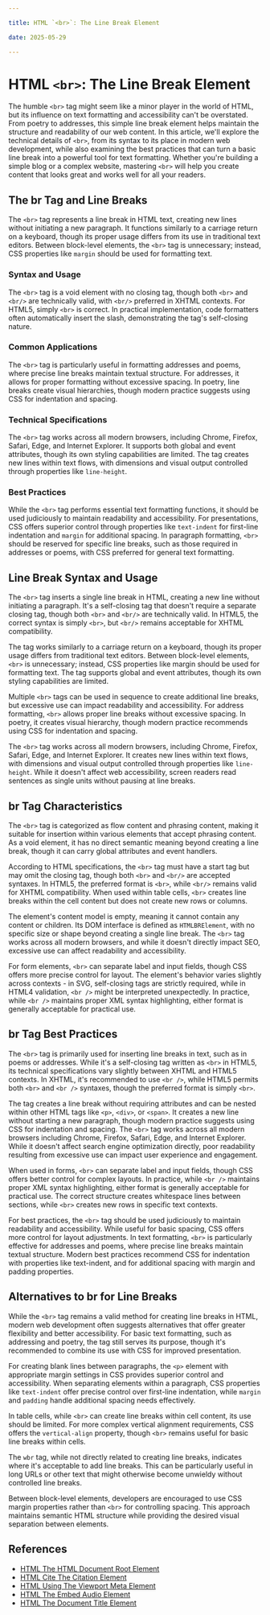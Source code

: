 ```yaml
---

title: HTML `<br>`: The Line Break Element

date: 2025-05-29

---
```



# HTML `<br>`: The Line Break Element

The humble `<br>` tag might seem like a minor player in the world of HTML, but its influence on text formatting and accessibility can't be overstated. From poetry to addresses, this simple line break element helps maintain the structure and readability of our web content. In this article, we'll explore the technical details of `<br>`, from its syntax to its place in modern web development, while also examining the best practices that can turn a basic line break into a powerful tool for text formatting. Whether you're building a simple blog or a complex website, mastering `<br>` will help you create content that looks great and works well for all your readers.


## The br Tag and Line Breaks

The `<br>` tag represents a line break in HTML text, creating new lines without initiating a new paragraph. It functions similarly to a carriage return on a keyboard, though its proper usage differs from its use in traditional text editors. Between block-level elements, the `<br>` tag is unnecessary; instead, CSS properties like `margin` should be used for formatting text.


### Syntax and Usage

The `<br>` tag is a void element with no closing tag, though both `<br>` and `<br/>` are technically valid, with `<br/>` preferred in XHTML contexts. For HTML5, simply `<br>` is correct. In practical implementation, code formatters often automatically insert the slash, demonstrating the tag's self-closing nature.


### Common Applications

The `<br>` tag is particularly useful in formatting addresses and poems, where precise line breaks maintain textual structure. For addresses, it allows for proper formatting without excessive spacing. In poetry, line breaks create visual hierarchies, though modern practice suggests using CSS for indentation and spacing.


### Technical Specifications

The `<br>` tag works across all modern browsers, including Chrome, Firefox, Safari, Edge, and Internet Explorer. It supports both global and event attributes, though its own styling capabilities are limited. The tag creates new lines within text flows, with dimensions and visual output controlled through properties like `line-height`.


### Best Practices

While the `<br>` tag performs essential text formatting functions, it should be used judiciously to maintain readability and accessibility. For presentations, CSS offers superior control through properties like `text-indent` for first-line indentation and `margin` for additional spacing. In paragraph formatting, `<br>` should be reserved for specific line breaks, such as those required in addresses or poems, with CSS preferred for general text formatting.


## Line Break Syntax and Usage

The `<br>` tag inserts a single line break in HTML, creating a new line without initiating a paragraph. It's a self-closing tag that doesn't require a separate closing tag, though both `<br>` and `<br/>` are technically valid. In HTML5, the correct syntax is simply `<br>`, but `<br/>` remains acceptable for XHTML compatibility.

The tag works similarly to a carriage return on a keyboard, though its proper usage differs from traditional text editors. Between block-level elements, `<br>` is unnecessary; instead, CSS properties like margin should be used for formatting text. The tag supports global and event attributes, though its own styling capabilities are limited.

Multiple `<br>` tags can be used in sequence to create additional line breaks, but excessive use can impact readability and accessibility. For address formatting, `<br>` allows proper line breaks without excessive spacing. In poetry, it creates visual hierarchy, though modern practice recommends using CSS for indentation and spacing.

The `<br>` tag works across all modern browsers, including Chrome, Firefox, Safari, Edge, and Internet Explorer. It creates new lines within text flows, with dimensions and visual output controlled through properties like `line-height`. While it doesn't affect web accessibility, screen readers read sentences as single units without pausing at line breaks.


## br Tag Characteristics

The `<br>` tag is categorized as flow content and phrasing content, making it suitable for insertion within various elements that accept phrasing content. As a void element, it has no direct semantic meaning beyond creating a line break, though it can carry global attributes and event handlers.

According to HTML specifications, the `<br>` tag must have a start tag but may omit the closing tag, though both `<br>` and `<br/>` are accepted syntaxes. In HTML5, the preferred format is `<br>`, while `<br/>` remains valid for XHTML compatibility. When used within table cells, `<br>` creates line breaks within the cell content but does not create new rows or columns.

The element's content model is empty, meaning it cannot contain any content or children. Its DOM interface is defined as `HTMLBRElement`, with no specific size or shape beyond creating a single line break. The `<br>` tag works across all modern browsers, and while it doesn't directly impact SEO, excessive use can affect readability and accessibility.

For form elements, `<br>` can separate label and input fields, though CSS offers more precise control for layout. The element's behavior varies slightly across contexts - in SVG, self-closing tags are strictly required, while in HTML4 validation, `<br />` might be interpreted unexpectedly. In practice, while `<br />` maintains proper XML syntax highlighting, either format is generally acceptable for practical use.


## br Tag Best Practices

The `<br>` tag is primarily used for inserting line breaks in text, such as in poems or addresses. While it's a self-closing tag written as `<br>` in HTML5, its technical specifications vary slightly between XHTML and HTML5 contexts. In XHTML, it's recommended to use `<br />`, while HTML5 permits both `<br>` and `<br />` syntaxes, though the preferred format is simply `<br>`.

The tag creates a line break without requiring attributes and can be nested within other HTML tags like `<p>`, `<div>`, or `<span>`. It creates a new line without starting a new paragraph, though modern practice suggests using CSS for indentation and spacing. The `<br>` tag works across all modern browsers including Chrome, Firefox, Safari, Edge, and Internet Explorer. While it doesn't affect search engine optimization directly, poor readability resulting from excessive use can impact user experience and engagement.

When used in forms, `<br>` can separate label and input fields, though CSS offers better control for complex layouts. In practice, while `<br />` maintains proper XML syntax highlighting, either format is generally acceptable for practical use. The correct structure creates whitespace lines between sections, while `<br>` creates new rows in specific text contexts.

For best practices, the `<br>` tag should be used judiciously to maintain readability and accessibility. While useful for basic spacing, CSS offers more control for layout adjustments. In text formatting, `<br>` is particularly effective for addresses and poems, where precise line breaks maintain textual structure. Modern best practices recommend CSS for indentation with properties like text-indent, and for additional spacing with margin and padding properties.


## Alternatives to br for Line Breaks

While the `<br>` tag remains a valid method for creating line breaks in HTML, modern web development often suggests alternatives that offer greater flexibility and better accessibility. For basic text formatting, such as addressing and poetry, the tag still serves its purpose, though it's recommended to combine its use with CSS for improved presentation.

For creating blank lines between paragraphs, the `<p>` element with appropriate margin settings in CSS provides superior control and accessibility. When separating elements within a paragraph, CSS properties like `text-indent` offer precise control over first-line indentation, while `margin` and `padding` handle additional spacing needs effectively.

In table cells, while `<br>` can create line breaks within cell content, its use should be limited. For more complex vertical alignment requirements, CSS offers the `vertical-align` property, though `<br>` remains useful for basic line breaks within cells.

The `wbr` tag, while not directly related to creating line breaks, indicates where it's acceptable to add line breaks. This can be particularly useful in long URLs or other text that might otherwise become unwieldy without controlled line breaks.

Between block-level elements, developers are encouraged to use CSS margin properties rather than `<br>` for controlling spacing. This approach maintains semantic HTML structure while providing the desired visual separation between elements.

## References

- [HTML The HTML Document Root Element](https://github.com/serpuniversity/learn/blob/main/html/HTML%20The%20HTML%20Document%20Root%20Element.md)
- [HTML Cite The Citation Element](https://github.com/serpuniversity/learn/blob/main/html/HTML%20Cite%20The%20Citation%20Element.md)
- [HTML Using The Viewport Meta Element](https://github.com/serpuniversity/learn/blob/main/html/HTML%20Using%20The%20Viewport%20Meta%20Element.md)
- [HTML The Embed Audio Element](https://github.com/serpuniversity/learn/blob/main/html/HTML%20The%20Embed%20Audio%20Element.md)
- [HTML The Document Title Element](https://github.com/serpuniversity/learn/blob/main/html/HTML%20The%20Document%20Title%20Element.md)
